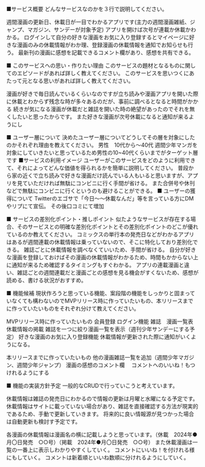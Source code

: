 ■サービス概要
どんなサービスなのかを３行で説明してください。

週間漫画の更新日、休載日が一目でわかるアプリです(主力の週間漫画雑紙、ジャンプ、マガジン、サンデーが対象予定)
アプリを開けば次号が連載か休載かわかる。
ログインして自分の好きな漫画をお気に入り登録するとマイページに好きな漫画のみの休載情報がわか理、登録漫画の休載情報を通知でお知らせも行う。
最新刊の漫画に感想を記載できるコメント欄があり、感想を共有できる。

■ このサービスへの思い・作りたい理由
このサービスの題材となるものに関してのエピソードがあれば詳しく教えてください。
このサービスを思いつくにあたって元となる思いがあれば詳しく教えてください。

漫画が好きで毎日読んでいるくらいなのですが立ち読みや漫画アプリを開いた際に休載とわからず残念な時が多々あるのだが、事前に調べるとなると時間がかかる
続きが気になる漫画が休載だと雑誌を開いた時の絶望があったのでそれを無くしたいと思ったからです。
また好きな漫画が次号休載になると通知が来るようにし

■ ユーザー層について
決めたユーザー層についてどうしてその層を対象にしたのかそれぞれ理由を教えてください。
男性　10代から〜40代
週間少年マンガを対象にしていきたいと思っているため男性の10~40代くらいまでがターゲット層です
■サービスの利用イメージ
ユーザーがこのサービスをどのように利用できて、それによってどんな価値を得られるかを簡単に説明してください。
普段から家の近くで立ち読みで好きな漫画だけ読んでいる人もいると思いますが、アプリを見ていただければ無駄にコンビニに行く手間が省ける。
また合併号や休刊などで無駄にコンビニに行くというのも避けることができる。
■ ユーザーの獲得について
Twitterのエゴサで「今日〜〜休載なんだ」等を言っている方にDMやリプにて宣伝。
その後口コミにて増加

■ サービスの差別化ポイント・推しポイント
似たようなサービスが存在する場合、そのサービスとの明確な差別化ポイントとその差別化ポイントのどこが優れているのか教えてください。
コミックスの単行本の発売日などがわかるアプリはあるが週間連載の休載情報は乗っていないので、そこに特化しており差別化できる。
雑誌ごとに休載情報を調べなくていいため、手間が省ける。
自分が好きな漫画を登録しておけばその漫画の休載情報がわかるため、時間もかからない上に通知が来るため確認するタイミングもすぐわかる。
アプリの連載漫画と違い、雑誌ごとの週間連載だと漫画ごとの感想を見る機会がすくないため、感想が読める、書ける状況がおすすめ。

■ 機能候補
現状作ろうと思っている機能、案段階の機能をしっかりと固まっていなくても構わないのでMVPリリース時に作っていたいもの、本リリースまでに作っていたいものをそれぞれ分けて教えてください。

MVPリリース時に作っていたいもの
会員登録
ログイン機能
雑誌　漫画一覧表
休載情報の掲載
雑誌を一つに絞り漫画一覧を表示（週刊少年サンデーにする予定）
好きな漫画のお気に入り登録機能
休載情報が更新された際に通知がいくようになる。

本リリースまでに作っていたいもの
他の漫画雑誌一覧を追加（週間少年マガジン、週間少年ジャンプ）
漫画の感想のコメント欄　
コメントへのいいね！もつけれるようにする


■ 機能の実装方針予定
一般的なCRUDで行っていこうと考えています。

休載情報は雑誌の発売日にわかるので情報の更新は月曜と水曜になる予定です。
休載情報はサイトに載っていない場合があり、雑誌を直接確認する方法が現実的であるため、手動で更新していきます。
将来的に良い情報源が見つかった場合は自動更新も検討す予定です。

各漫画の休載情報は漫画名の横に記載しようと思っています。（休載　2024年●月〇日発売　○○号）（掲載　2024年●月〇日発売　○○号）
また休載漫画は一覧の一番上に表示しわかりやすくしていく。
コメントにいいね！を付けれる様にもしていく。
コメントは新着順といいね数順に分けれるようにしていく。